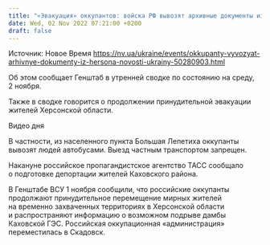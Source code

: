 ```yaml
---
title: "«Эвакуация» оккупантов: войска РФ вывозят архивные документы из Херсона — Генштаб"
date: Wed, 02 Nov 2022 07:21:00 +0200
draft: false
---
```

Источник: Новое Время https://nv.ua/ukraine/events/okkupanty-vyvozyat-arhivnye-dokumenty-iz-hersona-novosti-ukrainy-50280903.html


 Об этом сообщает Генштаб в утренней сводке по состоянию на среду, 2 ноября.

Также в сводке говорится о продолжении принудительной эвакуации жителей Херсонской области.

 Видео дня   

В частности, из населенного пункта Большая Лепетиха оккупанты вывозят людей автобусами. Выезд частным транспортом запрещен.

Накануне российское пропагандистское агентство ТАСС сообщало о подготовке депортации жителей Каховского района.

В Генштабе ВСУ 1 ноября сообщили, что российские оккупанты продолжают принудительное перемещение мирных жителей на временно захваченных территориях в Херсонской области и распространяют информацию о возможном подрыве дамбы Каховской ГЭС. Российская оккупационная «администрация» переместилась в Скадовск.
